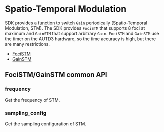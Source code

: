 # Spatio-Temporal Modulation

SDK provides a function to switch `Gain` periodically (Spatio-Temporal Modulation, STM).
The SDK provides `FociSTM` that supports 8 foci at maximum and `GainSTM` that support arbitrary `Gain`.
`FociSTM` and `GainSTM` use the timer on the AUTD3 hardware, so the time accuracy is high, but there are many restrictions.

- [FociSTM](./stm/focus.md)
- [GainSTM](./stm/gain.md)

## FociSTM/GainSTM common API

### frequency

Get the frequency of STM.

### sampling_config

Get the sampling configuration of STM.

